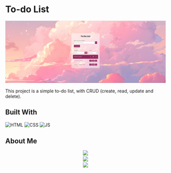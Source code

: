 # To-do List

<img src="img/img_to-do_list.png" alt="Exemplo imagem">

This project is a simple to-do list, with CRUD (create, read, update and delete).

## Built With
<img align="center" alt="HTML" src="https://img.shields.io/badge/HTML5-E34F26?style=for-the-badge&logo=html5&logoColor=white">
<img align="center" alt="CSS"  src="https://img.shields.io/badge/CSS3-1572B6?style=for-the-badge&logo=css3&logoColor=white">
<img align="center" alt="JS"  src="https://img.shields.io/badge/JavaScript-F7DF1E?style=for-the-badge&logo=javascript&logoColor=black">

## About Me
<div style="display: block; text-align: center;">
  <a href="https://www.linkedin.com/in/lettyfranca/" target="_blank">
    <img src="https://img.shields.io/badge/LinkedIn-0077B5?style=for-the-badge&logo=linkedin&logoColor=white" target="_blank">
  </a>
  <br>
  <a href="https://instagram.com/lettycodes" target="_blank">
    <img src="https://img.shields.io/badge/-Instagram-%23E4405F?style=for-the-badge&logo=instagram&logoColor=white" target="_blank">
  </a>
  <br>
  <a href="mailto:lety.adf@gmail.com">
    <img src="https://img.shields.io/badge/-Gmail-%23333?style=for-the-badge&logo=gmail&logoColor=white" target="_blank">
  </a>
</div>
